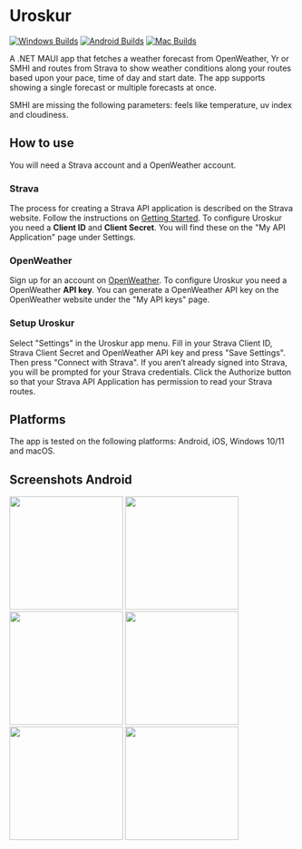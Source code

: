 # Uroskur
[![Windows Builds](https://github.com/ahaggqvist/Uroskur-Maui/actions/workflows/dotnet-windows.yml/badge.svg?branch=main)](https://github.com/ahaggqvist/Uroskur-Maui/actions/workflows/dotnet-windows.yml) [![Android Builds](https://github.com/ahaggqvist/Uroskur-Maui/actions/workflows/dotnet-android.yml/badge.svg?branch=main)](https://github.com/ahaggqvist/Uroskur-Maui/actions/workflows/dotnet-android.yml) [![Mac Builds](https://github.com/ahaggqvist/Uroskur-Maui/actions/workflows/dotnet-macos.yml/badge.svg?branch=main)](https://github.com/ahaggqvist/Uroskur-Maui/actions/workflows/dotnet-macos.yml)

A .NET MAUI app that fetches a weather forecast from OpenWeather, Yr or SMHI and routes from Strava to show weather conditions along your routes based upon your pace, time of day and start date. The app supports showing a single forecast or multiple forecasts at once.

SMHI are missing the following parameters: feels like temperature, uv index and cloudiness.

## How to use
You will need a Strava account and a OpenWeather account.

### Strava
The process for creating a Strava API application is described on the Strava website. Follow the instructions on [Getting Started]( https://developers.strava.com/docs/getting-started/). To configure Uroskur you need a **Client ID** and **Client Secret**. You will find these on the "My API Application" page under Settings.

### OpenWeather
Sign up for an account on [OpenWeather](https://openweathermap.org). To configure Uroskur you need a OpenWeather **API key**. You can generate a OpenWeather API key on the OpenWeather website under the "My API keys" page.

### Setup Uroskur
Select "Settings" in the Uroskur app menu. Fill in your Strava Client ID, Strava Client Secret and OpenWeather API key and press "Save Settings". Then press "Connect with Strava". If you aren’t already signed into Strava, you will be prompted for your Strava credentials. Click the Authorize button so that your Strava API Application has permission to read your Strava routes.

## Platforms
The app is tested on the following platforms: Android, iOS, Windows 10/11 and macOS.

## Screenshots Android
<p float="left">
<img src="https://i.ibb.co/wRSzC2D/Routes.jpg" width="200" />
<img src="https://i.ibb.co/0y1GRN6/Route.jpg" width="200" />
<img src="https://i.ibb.co/pny4Wpj/Forecast1.jpg" width="200" />
<img src="https://i.ibb.co/HNBq2Hk/Forecast-combo.jpg" width="200" />
<img src="https://i.ibb.co/ZgSK9wM/Settings.jpg" width="200" />
<img src="https://i.ibb.co/Z1hr4kM/About.jpg" width="200" />
</p>
